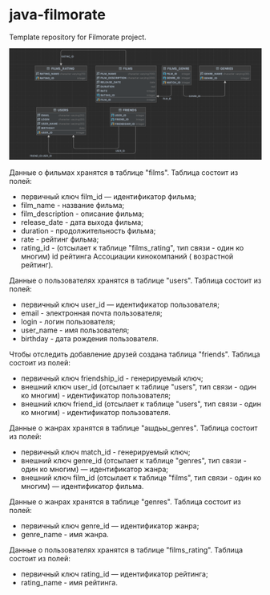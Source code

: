# java-filmorate

Template repository for Filmorate project.

![Схема БД](schema.png)

Данные о фильмах хранятся в таблице "films". Таблица состоит из полей:
- первичный ключ film_id — идентификатор фильма;
- film_name - название фильма;
- film_description - описание фильма;
- release_date - дата выхода фильма;
- duration - продолжительность фильма;
- rate - рейтинг фильма;
- rating_id - (отсылает к таблице "films_rating", тип связи - один ко многим) id рейтинга Ассоциации кинокомпаний (
  возрастной рейтинг).

Данные о пользователях хранятся в таблице "users". Таблица состоит из полей:
- первичный ключ user_id — идентификатор пользователя;
- email - электронная почта пользователя;
- login - логин пользователя;
- user_name - имя пользователя;
- birthday - дата рождения пользователя.

Чтобы отследить добавление друзей создана таблица "friends". Таблица состоит из полей:

- первичный ключ friendship_id - генерируемый ключ;
- внешний ключ user_id (отсылает к таблице "users", тип связи - один ко многим) - идентификатор пользователя;
- внешний ключ friend_id (отсылает к таблице "users", тип связи - один ко многим) - идентификатор пользователя.

Данные о жанрах хранятся в таблице "ашдьы_genres". Таблица состоит из полей:

- первичный ключ match_id - генерируемый ключ;
- внешний ключ genre_id (отсылает к таблице "genres", тип связи - один ко многим) — идентификатор жанра;
- внешний ключ film_id (отсылает к таблице "films", тип связи - один ко многим) — идентификатор фильма.

Данные о жанрах хранятся в таблице "genres". Таблица состоит из полей:

- первичный ключ genre_id — идентификатор жанра;
- genre_name - имя жанра.

Данные о пользователях хранятся в таблице "films_rating". Таблица состоит из полей:

- первичный ключ rating_id — идентификатор рейтинга;
- rating_name - имя рейтинга.
   